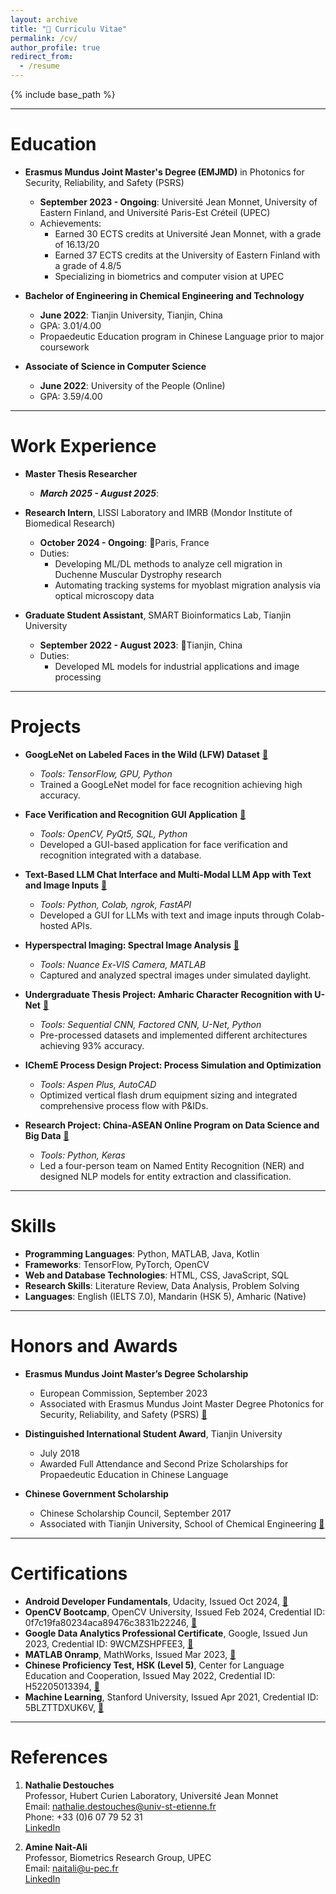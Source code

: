 ```yaml
---
layout: archive
title: "📄 Curriculu Vitae"
permalink: /cv/
author_profile: true
redirect_from:
  - /resume
---
```


{% include base_path %}

---

Education
======
* **Erasmus Mundus Joint Master's Degree (EMJMD)** in Photonics for Security, Reliability, and Safety (PSRS)  
  * **September 2023 - Ongoing**: Université Jean Monnet, University of Eastern Finland, and Université Paris-Est Créteil (UPEC)  
  * Achievements:
    * Earned 30 ECTS credits at Université Jean Monnet,  with a grade of 16.13/20
    * Earned 37 ECTS credits at the University of Eastern Finland with a grade of 4.8/5
    * Specializing in biometrics and computer vision at UPEC

* **Bachelor of Engineering in Chemical Engineering and Technology**  
  * **June 2022**: Tianjin University, Tianjin, China  
  * GPA: 3.01/4.00  
  * Propaedeutic Education program in Chinese Language prior to major coursework

* **Associate of Science in Computer Science**  
  * **June 2022**: University of the People (Online)  
  * GPA: 3.59/4.00

---
  
Work Experience
======
* **Master Thesis Researcher** <!-- Sony Europe R&D, Stuttgart Laboratory 1 (SL1)  -->
  * ***March 2025 - August 2025***: <!-- 📍Stuttgart, Germany  -->
  <!-- * Duties: -->
  <!--   * Developing DL models for hyperspectral image reconstruction from CT Imaging Spectrometer data -->
  <!--   * Optimizing neural network architectures for efficient mobile deployment -->
  <!--   * Implementing a pipeline for image acquisition, reconstruction, and biometric analysis on Android -->

* **Research Intern**, LISSI Laboratory and IMRB (Mondor Institute of Biomedical Research)  
  * **October 2024 - Ongoing**: 📍Paris, France  
  * Duties:
    * Developing ML/DL methods to analyze cell migration in Duchenne Muscular Dystrophy research
    * Automating tracking systems for myoblast migration analysis via optical microscopy data

* **Graduate Student Assistant**, SMART Bioinformatics Lab, Tianjin University  
  * **September 2022 - August 2023**: 📍Tianjin, China  
  * Duties:
    * Developed ML models for industrial applications and image processing

---

Projects
======
* **GoogLeNet on Labeled Faces in the Wild (LFW) Dataset** [:link:](https://github.com/PHYRA47/Computer-Vision/tree/main)  
  * *Tools: TensorFlow, GPU, Python*  
  * Trained a GoogLeNet model for face recognition achieving high accuracy.

* **Face Verification and Recognition GUI Application** [:link:](https://github.com/your-username/face-verification)  
  * *Tools: OpenCV, PyQt5, SQL, Python*  
  * Developed a GUI-based application for face verification and recognition integrated with a database.

* **Text-Based LLM Chat Interface and Multi-Modal LLM App with Text and Image Inputs** [:link:](https://github.com/your-username/multi-modal-llm-app)  
  * *Tools: Python, Colab, ngrok, FastAPI*  
  * Developed a GUI for LLMs with text and image inputs through Colab-hosted APIs.

* **Hyperspectral Imaging: Spectral Image Analysis** [:link:](https://github.com/PHYRA47/Photonics-Laboratory/tree/main/3-spectral-imaging)  
  * *Tools: Nuance Ex-VIS Camera, MATLAB*  
  * Captured and analyzed spectral images under simulated daylight.

* **Undergraduate Thesis Project: Amharic Character Recognition with U-Net** [:link:](https://github.com/PHYRA47/Amharic-Character-Recognition-Based-on-UNet)  
  * *Tools: Sequential CNN, Factored CNN, U-Net, Python*  
  * Pre-processed datasets and implemented different architectures achieving 93% accuracy.

* **IChemE Process Design Project: Process Simulation and Optimization**  
  * *Tools: Aspen Plus, AutoCAD*  
  * Optimized vertical flash drum equipment sizing and integrated comprehensive process flow with P&IDs.

* **Research Project: China-ASEAN Online Program on Data Science and Big Data** [:link:](https://github.com/PHYRA47/NER-task-in-NLP)  
  * *Tools: Python, Keras*  
  * Led a four-person team on Named Entity Recognition (NER) and designed NLP models for entity extraction and classification.

---

Skills
======
* **Programming Languages**: Python, MATLAB, Java, Kotlin
* **Frameworks**: TensorFlow, PyTorch, OpenCV
* **Web and Database Technologies**: HTML, CSS, JavaScript, SQL
* **Research Skills**: Literature Review, Data Analysis, Problem Solving
* **Languages**: English (IELTS 7.0), Mandarin (HSK 5), Amharic (Native)

---

Honors and Awards
======
* **Erasmus Mundus Joint Master’s Degree Scholarship**  
  * European Commission, September 2023  
  * Associated with Erasmus Mundus Joint Master Degree Photonics for Security, Reliability, and Safety (PSRS) [:link:](https://www.master-photonics4security.eu/)

* **Distinguished International Student Award**, Tianjin University  
  * July 2018  
  * Awarded Full Attendance and Second Prize Scholarships for Propaedeutic Education in Chinese Language

* **Chinese Government Scholarship**  
  * Chinese Scholarship Council, September 2017  
  * Associated with Tianjin University, School of Chemical Engineering [:link:](http://chemeng.tju.edu.cn/en/)

---

Certifications
======
* **Android Developer Fundamentals**, Udacity, Issued Oct 2024, [:link:](https://www.udacity.com/certificate/e/40f83fce-66d4-11ef-9770-5fc11b5c6322)
* **OpenCV Bootcamp**, OpenCV University, Issued Feb 2024, Credential ID: 0f7c19fa80234aca89476c3831b22246, [:link:](https://courses.opencv.org/certificates/0f7c19fa80234aca89476c3831b22246)
* **Google Data Analytics Professional Certificate**, Google, Issued Jun 2023, Credential ID: 9WCMZSHPFEE3, [:link:](https://coursera.org/share/156dfcfe26d13e48b4324d959ad6a74d)
* **MATLAB Onramp**, MathWorks, Issued Mar 2023, [:link:](https://matlabacademy.mathworks.com/progress/share/certificate.html?id=8bdf8200-4637-4c45-957b-ba8f0ec1653c&)
* **Chinese Proficiency Test, HSK (Level 5)**, Center for Language Education and Cooperation, Issued May 2022, Credential ID: H52205013394, [:link:](https://drive.google.com/file/d/11USCtuuzKhPIqGJ3XuZy0udaEi8SOHl1/view)
* **Machine Learning**, Stanford University, Issued Apr 2021, Credential ID: 5BLZTTDXUK6V, [:link:](https://www.coursera.org/account/accomplishments/certificate/5BLZTTDXUK6V)

---

References
======
1. **Nathalie Destouches**  
  Professor, Hubert Curien Laboratory, Université Jean Monnet  
  Email: nathalie.destouches@univ-st-etienne.fr  
  Phone: +33 (0)6 07 79 52 31  
  [LinkedIn](https://www.linkedin.com/in/nathalie-destouches-713605163/)

2. **Amine Nait-Ali**  
  Professor, Biometrics Research Group, UPEC  
  Email: naitali@u-pec.fr  
  [LinkedIn](https://www.linkedin.com/in/amine-nait-ali-a56b5b22/)


